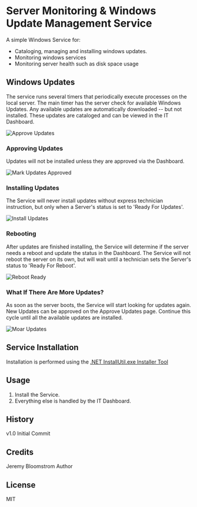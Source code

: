 # Server Monitoring & Windows Update Management Service

A simple Windows Service for:
* Cataloging, managing and installing windows updates.
* Monitoring windows services
* Monitoring server health such as disk space usage

## Windows Updates
The service runs several timers that periodically execute processes on the local server. 
The main timer has the server check for available Windows Updates. Any available updates are automatically downloaded -- but not installed.
These updates are cataloged and can be viewed in the IT Dashboard. 

![Approve Updates](https://github.com/akmatsu/server-agent/raw/master/images/ApproveUpdates.png "Approve Updates")

### Approving Updates
Updates will not be installed unless they are approved via the Dashboard.

![Mark Updates Approved](https://github.com/akmatsu/server-agent/raw/master/images/MarkApproved.png "Mark Approved")

### Installing Updates
The Service will never install updates without express technician instruction, but only when a Server's status is set to 'Ready For Updates'.

![Install Updates](https://github.com/akmatsu/server-agent/raw/master/images/InstallUpdates.png "Install Updates")

### Rebooting
After updates are finished installing, the Service will determine if the server needs a reboot and update the status in the Dashboard. 
The Service will not reboot the server on its own, but will wait until a technician sets the Server's status to 'Ready For Reboot'.

![Reboot Ready](https://github.com/akmatsu/server-agent/raw/master/images/RebootRequired.png "Reboot Ready")

### What If There Are More Updates?
As soon as the server boots, the Service will start looking for updates again. New Updates can be approved on the Approve Updates page.
Continue this cycle until all the available updates are installed.

![Moar Updates](https://github.com/akmatsu/server-agent/raw/master/images/LookUpdates.png "Moar Updates")


## Service Installation

Installation is performed using the [.NET InstallUtil.exe Installer Tool](https://msdn.microsoft.com/en-us/library/50614e95%28v=vs.110%29.aspx "Help Online")

## Usage

1. Install the Service.
2. Everything else is handled by the IT Dashboard.

## History

v1.0 Initial Commit

## Credits

Jeremy Bloomstrom Author

## License

MIT